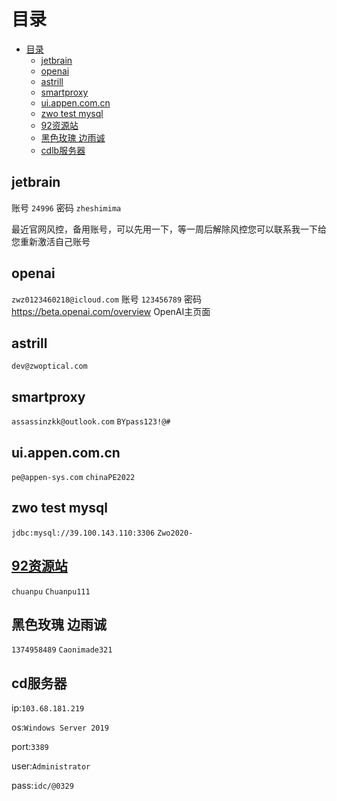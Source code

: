 # 目录

<!-- TOC -->
* [目录](#目录)
  * [jetbrain](#jetbrain)
  * [openai](#openai)
  * [astrill](#astrill)
  * [smartproxy](#smartproxy)
  * [ui.appen.com.cn](#uiappencomcn)
  * [zwo test mysql](#zwo-test-mysql)
  * [92资源站](#92资源站)
  * [黑色玫瑰 边雨诚](#黑色玫瑰-边雨诚)
  * [cdlb服务器](#cdlb服务器)
<!-- TOC -->

## jetbrain

账号    `24996`    密码    `zheshimima`

最近官网风控，备用账号，可以先用一下，等一周后解除风控您可以联系我一下给您重新激活自己账号

## openai

`zwz0123460218@icloud.com` 账号
`123456789` 密码
https://beta.openai.com/overview OpenAI主页面

## astrill

`dev@zwoptical.com`

## smartproxy

`assassinzkk@outlook.com`
`BYpass123!@#`

## ui.appen.com.cn

`pe@appen-sys.com`
`chinaPE2022`

## zwo test mysql

`jdbc:mysql://39.100.143.110:3306`
`Zwo2020-`

## [92资源站](https://www.92ydl.com/)

`chuanpu`
`Chuanpu111`

## 黑色玫瑰 边雨诚

`1374958489`
`Caonimade321`

## cd服务器

ip:`103.68.181.219`

os:`Windows Server 2019`

port:`3389`

user:`Administrator`

pass:`idc/@0329`